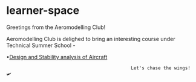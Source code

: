 # learner-space
Greetings from the Aeromodelling Club!

Aeromodelling Club is delighed to bring an interesting course under Technical Summer School -

   •[Design and Stability analysis of Aircraft](https://github.com/AeromodellingClubIITB/learner-space/blob/6306be7a77b659b7075bc6139626400aed502b50/Aircraft)

                                                  
                                                  Let's chase the wings! 🛩
 
 

 
